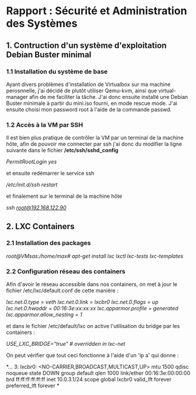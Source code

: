 # Rapport : Sécurité et Administration des Systèmes   
  
## 1. Contruction d'un système d'exploitation Debian Buster minimal  

###  1.1 Installation du système de base
 
Ayant divers problèmes d'installation de Virtualbox sur ma machine perosnnelle, j'ai décidé de plutôt utiliser Qemu-kvm,
ainsi que virtual-manager afin de me faciliter la tâche.
J'ai donc ensuite installé une Debian Buster minimale à partir du mini.iso fourni, en mode rescue mode.
J'ai ensuite choisi mon password root à l'aide de la commande passwd.

### 1.2 Accès à la VM par SSH

Il est bien plus pratique de contrôler la VM par un terminal de la machine hôte, afin de pouvoir me connecter par ssh j'ai donc du modifier la ligne suivante dans le fichier **/etc/ssh/sshd_config** 

*PermitRootLogin yes*

et ensuite redémarrer le service ssh

*/etc/init.d/ssh restart*

et finalement sur le terminal de la machine hôte

*ssh root@192.168.122.90*


## 2. LXC Containers

### 2.1 Installation des packages

*root@VMsas:/home/max# apt-get install lxc lxctl lxc-tests lxc-templates*

### 2.2 Configuration réseau des containers

Afin d'avoir le réseau accessible dans nos containers, on met à jour le fichier /etc/lxc/default.conf de cette manière : 

*lxc.net.0.type = veth
lxc.net.0.link = lxcbr0
lxc.net.0.flags = up
lxc.net.0.hwaddr = 00:16:3e:xx:xx:xx
lxc.apparmor.profile = generated
lxc.apparmor.allow_nesting = 1*

et dans le fichier /etc/default/lxc on active l'utilisation du bridge par les containers : 

*USE_LXC_BRIDGE="true"  # overridden in lxc-net*

On peut vérifier que tout ceci fonctionne à l'aide d'un 'ip a' qui donne : 

*...
3: lxcbr0: <NO-CARRIER,BROADCAST,MULTICAST,UP> mtu 1500 qdisc noqueue state DOWN group default qlen 1000
    link/ether 00:16:3e:00:00:00 brd ff:ff:ff:ff:ff:ff
    inet 10.0.3.1/24 scope global lxcbr0
       valid_lft forever preferred_lft forever
*

